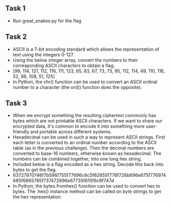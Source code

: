 ## Task 1
- Run great_snakes.py for the flag

## Task 2
- ASCII is a 7-bit encoding standard which allows the representation of text using the integers 0-127.
- Using the below integer array, convert the numbers to their corresponding ASCII characters to obtain a flag.
- [99, 114, 121, 112, 116, 111, 123, 65, 83, 67, 73, 73, 95, 112, 114, 49, 110, 116, 52, 98, 108, 51, 125]
- In Python, the chr() function can be used to convert an ASCII ordinal number to a character (the ord() function does the opposite).

## Task 3
- When we encrypt something the resulting ciphertext commonly has bytes which are not printable ASCII characters. If we want to share our encrypted data, it's common to encode it into something more user-friendly and portable across different systems.
- Hexadecimal can be used in such a way to represent ASCII strings. First each letter is converted to an ordinal number according to the ASCII table (as in the previous challenge). Then the decimal numbers are converted to base-16 numbers, otherwise known as hexadecimal. The numbers can be combined together, into one long hex string.
- Included below is a flag encoded as a hex string. Decode this back into bytes to get the flag.
- 63727970746f7b596f755f77696c6c5f62655f776f726b696e675f776974685f6865785f737472696e67735f615f6c6f747d
- In Python, the bytes.fromhex() function can be used to convert hex to bytes. The .hex() instance method can be called on byte strings to get the hex representation.



